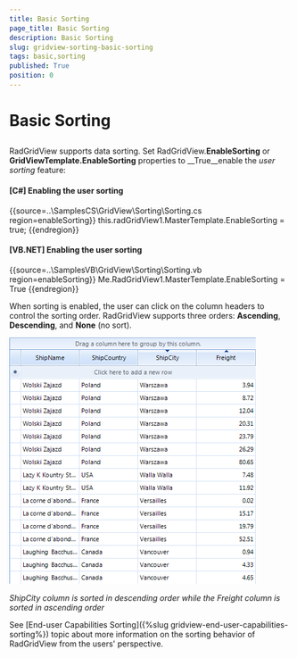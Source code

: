 ```yaml
---
title: Basic Sorting
page_title: Basic Sorting
description: Basic Sorting
slug: gridview-sorting-basic-sorting
tags: basic,sorting
published: True
position: 0
---
```


# Basic Sorting



## 

RadGridView supports data sorting. Set RadGridView.__EnableSorting__ or __GridViewTemplate.EnableSorting__ properties to __True__enable the *user sorting* feature:

#### __[C#] Enabling the user sorting__

{{source=..\SamplesCS\GridView\Sorting\Sorting.cs region=enableSorting}}
	            this.radGridView1.MasterTemplate.EnableSorting = true;
	{{endregion}}



#### __[VB.NET] Enabling the user sorting__

{{source=..\SamplesVB\GridView\Sorting\Sorting.vb region=enableSorting}}
	        Me.RadGridView1.MasterTemplate.EnableSorting = True
	{{endregion}}





When sorting is enabled, the user can click on the column headers to control the sorting order. RadGridView supports three orders: __Ascending__, __Descending__, and __None__ (no sort).

![gridview-sorting-basic-sorting 001](images/gridview-sorting-basic-sorting001.png)

*ShipCity column is sorted in descending order while the Freight column is sorted in ascending order*



See [End-user Capabilities Sorting]({%slug gridview-end-user-capabilities-sorting%}) topic about more information on the sorting behavior of RadGridView from the users' perspective.
